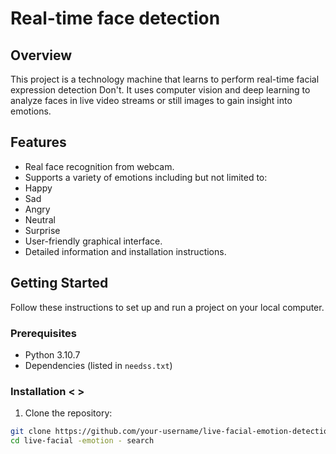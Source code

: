 # Real-time face detection


## Overview

This project is a technology machine that learns to perform real-time facial expression detection Don't. It uses computer vision and deep learning to analyze faces in live video streams or still images to gain insight into emotions.

## Features

- Real face recognition from webcam.
- Supports a variety of emotions including but not limited to:
- Happy
- Sad
- Angry
- Neutral
- Surprise
- User-friendly graphical interface.
- Detailed information and installation instructions.

## Getting Started

Follow these instructions to set up and run a project on your local computer.

### Prerequisites

- Python 3.10.7
- Dependencies (listed in `needss.txt`)

### Installation < >
1. Clone the repository:

```bash
git clone https://github.com/your-username/live-facial-emotion-detection.git
cd live-facial -emotion - search